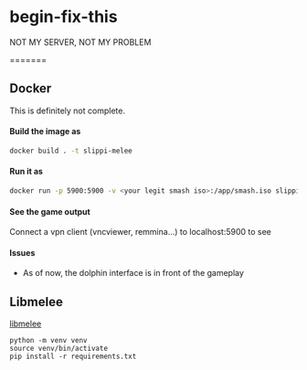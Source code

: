 # begin-fix-this

NOT MY SERVER, NOT MY PROBLEM

=======

## Docker

This is definitely not complete.

#### Build the image as

```bash
docker build . -t slippi-melee
```

#### Run it as

```bash
docker run -p 5900:5900 -v <your legit smash iso>:/app/smash.iso slippi-melee
```

#### See the game output

Connect a vpn client (vncviewer, remmina...) to localhost:5900 to see

#### Issues

* As of now, the dolphin interface is in front of the gameplay

## Libmelee

[libmelee](https://github.com/altf4/libmelee)

```
python -m venv venv
source venv/bin/activate
pip install -r requirements.txt
```
